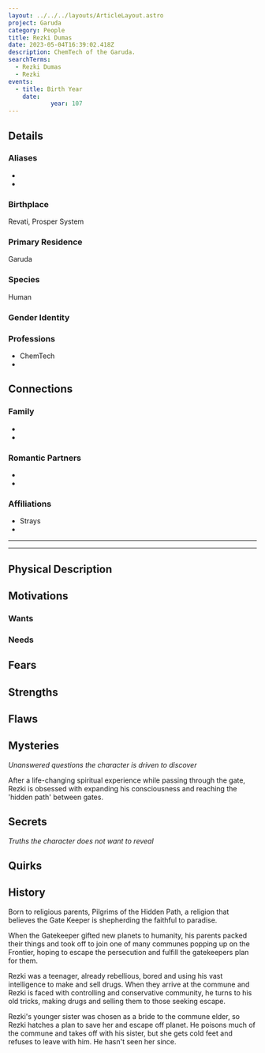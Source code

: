 ```yaml
---
layout: ../../../layouts/ArticleLayout.astro
project: Garuda
category: People
title: Rezki Dumas
date: 2023-05-04T16:39:02.418Z
description: ChemTech of the Garuda.
searchTerms:
  - Rezki Dumas
  - Rezki
events:
  - title: Birth Year
    date:
            year: 107
---
```


## Details

### Aliases
* 
* 

### Birthplace

Revati, Prosper System

### Primary Residence

Garuda

### Species

Human

### Gender Identity


### Professions  
* ChemTech
* 

## Connections

### Family
* 
* 

### Romantic Partners
* 
* 

### Affiliations
* Strays
* 

[use double horizontal rule to add a details pane]::
_____
_____

## Physical Description

## Motivations

### Wants

### Needs

## Fears

## Strengths

## Flaws

## Mysteries
*Unanswered questions the character is driven to discover*

After a life-changing spiritual experience while passing through the gate, Rezki is obsessed with expanding his consciousness and reaching the 'hidden path' between gates.

## Secrets
*Truths the character does not want to reveal*



## Quirks

## History

Born to religious parents, Pilgrims of the Hidden Path, a religion that believes the Gate Keeper is shepherding the faithful to paradise.

When the Gatekeeper gifted new planets to humanity, his parents packed their things and took off to join one of many communes popping up on the Frontier, hoping to escape the persecution and fulfill the gatekeepers plan for them.

Rezki was a teenager, already rebellious, bored and using his vast intelligence to make and sell drugs. When they arrive at the commune and Rezki is faced with controlling and conservative community, he turns to his old tricks, making drugs and selling them to those seeking escape.

Rezki's younger sister was chosen as a bride to the commune elder, so Rezki hatches a plan to save her and escape off planet. He poisons much of the commune and takes off with his sister, but she gets cold feet and refuses to leave with him. He hasn't seen her since. 